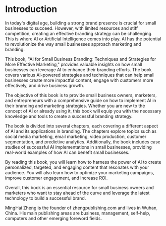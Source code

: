 # Introduction

In today's digital age, building a strong brand presence is crucial for small businesses to succeed. However, with limited resources and stiff competition, creating an effective branding strategy can be challenging. This is where AI or Artificial Intelligence comes into play. AI has the potential to revolutionize the way small businesses approach marketing and branding.

This book, "AI for Small Business Branding: Techniques and Strategies for More Effective Marketing," provides valuable insights on how small businesses can leverage AI to enhance their branding efforts. The book covers various AI-powered strategies and techniques that can help small businesses create more impactful content, engage with customers more effectively, and drive business growth.

The objective of this book is to provide small business owners, marketers, and entrepreneurs with a comprehensive guide on how to implement AI in their branding and marketing strategies. Whether you are new to the concept of AI or already using it, this book will equip you with the necessary knowledge and tools to create a successful branding strategy.

The book is divided into several chapters, each covering a different aspect of AI and its applications in branding. The chapters explore topics such as social media marketing, email marketing, video production, customer segmentation, and predictive analytics. Additionally, the book includes case studies of successful AI implementations in small businesses, providing real-world examples of how AI can benefit small businesses.

By reading this book, you will learn how to harness the power of AI to create personalized, targeted, and engaging content that resonates with your audience. You will also learn how to optimize your marketing campaigns, improve customer engagement, and increase ROI.

Overall, this book is an essential resource for small business owners and marketers who want to stay ahead of the curve and leverage the latest technology to build a successful brand.

MingHai Zheng is the founder of zhengpublishing.com and lives in Wuhan, China. His main publishing areas are business, management, self-help, computers and other emerging foreword fields.
